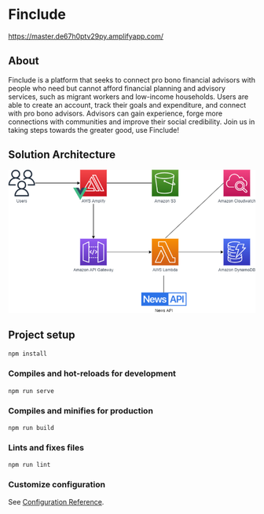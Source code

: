 # Finclude
https://master.de67h0ptv29py.amplifyapp.com/

## About
Finclude is a platform that seeks to connect pro bono financial advisors with people who need but cannot afford financial planning and advisory services, such as migrant workers and low-income households. Users are able to create an account, track their goals and expenditure, and connect with pro bono advisors. Advisors can gain experience, forge more connections with communities and improve their social credibility. Join us in taking steps towards the greater good, use Finclude!

## Solution Architecture
![Alt text](public/assets/archi.png?raw=true "Title")

## Project setup
```
npm install
```

### Compiles and hot-reloads for development
```
npm run serve
```

### Compiles and minifies for production
```
npm run build
```

### Lints and fixes files
```
npm run lint
```

### Customize configuration
See [Configuration Reference](https://cli.vuejs.org/config/).
